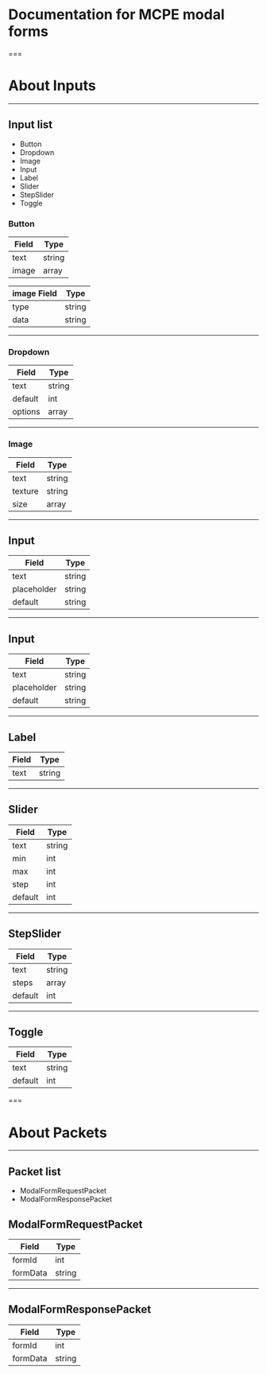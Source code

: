 # Documentation for MCPE modal forms
===

# About Inputs
---
## Input list
+ Button
+ Dropdown
+ Image
+ Input
+ Label
+ Slider
+ StepSlider
+ Toggle

### Button
| Field | Type   |
| ----- | ----   |
| text  | string |
| image | array  |

| image Field | Type   |
| ----------- | ------ |
| type        | string |
| data        | string |
---
### Dropdown
| Field   | Type   |
| ------- | ------ |
| text    | string |
| default | int    |
| options | array  |
---
### Image
| Field   | Type   |
| ------- | ------ |
| text    | string |
| texture | string |
| size    | array  |
---
## Input
| Field       | Type   |
| ----------- | ------ |
| text        | string |
| placeholder | string |
| default     | string |
---
## Input
| Field       | Type   |
| ----------- | ------ |
| text        | string |
| placeholder | string |
| default     | string |
---
## Label
| Field       | Type   |
| ----------- | ------ |
| text        | string |
---
## Slider
| Field   | Type   |
| ------- | ------ |
| text    | string |
| min     | int    |
| max     | int    |
| step    | int    |
| default | int    |
---
## StepSlider
| Field   | Type   |
| ------- | ------ |
| text    | string |
| steps   | array  |
| default | int    |
---
## Toggle
| Field   | Type   |
| ------- | ------ |
| text    | string |
| default | int    |

===

# About Packets
---
## Packet list
+ ModalFormRequestPacket
+ ModalFormResponsePacket

## ModalFormRequestPacket
| Field     | Type   |
| --------- | ------ |
| formId    | int    |
| formData  | string |
---
## ModalFormResponsePacket
| Field     | Type   |
| --------- | ------ |
| formId    | int    |
| formData  | string |
